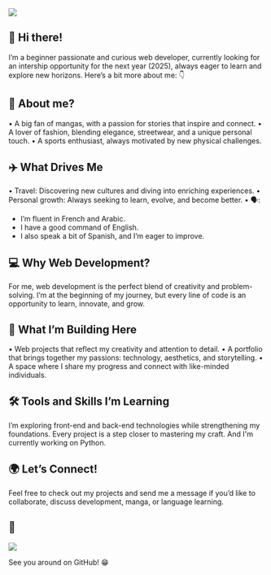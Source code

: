 <img src="https://github.com/user-attachments/assets/7e1a80b5-ad68-434a-a765-eece4cdadfbe"><img>

## 👋 Hi there!

I’m a beginner passionate and curious web developer, currently looking for an intership opportunity for the next year (2025), always eager to learn and explore new horizons.
Here’s a bit more about me: 👇

## 🌟 About me?

• A big fan of mangas, with a passion for stories that inspire and connect.
• A lover of fashion, blending elegance, streetwear, and a unique personal touch.
• A sports enthusiast, always motivated by new physical challenges.

## ✈️ What Drives Me

• Travel: Discovering new cultures and diving into enriching experiences.
• Personal growth: Always seeking to learn, evolve, and become better.
• 🗣️:
- I’m fluent in French and Arabic.
- I have a good command of English.
- I also speak a bit of Spanish, and I’m eager to improve.

## 💻 Why Web Development?

For me, web development is the perfect blend of creativity and problem-solving. I’m at the beginning of my journey, but every line of code is an opportunity to learn, innovate, and grow.

## 🚀 What I’m Building Here

• Web projects that reflect my creativity and attention to detail.
• A portfolio that brings together my passions: technology, aesthetics, and storytelling.
• A space where I share my progress and connect with like-minded individuals.

## 🛠️ Tools and Skills I’m Learning

I’m exploring front-end and back-end technologies while strengthening my foundations. Every project is a step closer to mastering my craft. And I'm currently working on Python.

## 🌍 Let’s Connect!

Feel free to check out my projects and send me a message if you’d like to collaborate, discuss development, manga, or language learning.

## 📲
<div>
    <a href="https://fr.linkedin.com/in/m%C3%A9riam-goudadi-8a24b6170" target="_blank">
        <img src="https://img.shields.io/badge/LinkedIn-0077B5?style=for-the-badge&logo=linkedin&logoColor=white" target="_blank" />
    </a>
</div>

See you around on GitHub! 😁

<!--
**meriam-goudadi/meriam-goudadi** is a ✨ _special_ ✨ repository because its `README.md` (this file) appears on your GitHub profile.

Here are some ideas to get you started:

- 🔭 I’m currently working on ...
- 🌱 I’m currently learning ...
- 👯 I’m looking to collaborate on ...
- 🤔 I’m looking for help with ...
- 💬 Ask me about ...
- 📫 How to reach me: ...
- 😄 Pronouns: ...
- ⚡ Fun fact: ...
-->
